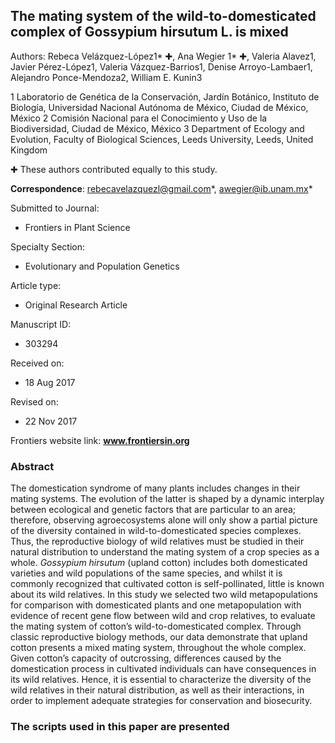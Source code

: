 ## The mating system of the wild-to-domesticated complex of Gossypium hirsutum L. is mixed # 

Authors: Rebeca Velázquez-López1* ✚, Ana Wegier 1* ✚, Valeria Alavez1, Javier Pérez-López1, Valeria Vázquez-Barrios1, Denise Arroyo-Lambaer1, Alejandro Ponce-Mendoza2, William E. Kunin3 

1 Laboratorio de Genética de la Conservación, Jardín Botánico, Instituto de Biología, Universidad Nacional Autónoma de México, Ciudad de México, México
2 Comisión Nacional para el Conocimiento y Uso de la Biodiversidad, Ciudad de México, México
3 Department of Ecology and Evolution, Faculty of Biological Sciences, Leeds University, Leeds, United Kingdom

✚ These authors contributed equally to this study.

 **Correspondence**: rebecavelazquezl@gmail.com*, awegier@ib.unam.mx*

Submitted to Journal:
* Frontiers in Plant Science

Specialty Section:
* Evolutionary and Population Genetics

Article type:
* Original Research Article

Manuscript ID:
* 303294

Received on:
* 18 Aug 2017

Revised on:
* 22 Nov 2017

Frontiers website link:
**www.frontiersin.org**


### Abstract

The domestication syndrome of many plants includes changes in their mating systems. The evolution of the latter is shaped by a dynamic interplay between ecological and genetic factors that are particular to an area; therefore, observing agroecosystems alone will only show a partial picture of the diversity contained in wild-to-domesticated species complexes. Thus, the reproductive biology of wild relatives must be studied in their natural distribution to understand the mating system of a crop species as a whole.
*Gossypium hirsutum* (upland cotton) includes both domesticated varieties and wild populations of the same species, and whilst it is commonly recognized that cultivated cotton is self-pollinated, little is known about its wild relatives. In this study we selected two wild metapopulations for comparison with domesticated plants and one metapopulation with evidence of recent gene flow between wild and crop relatives, to evaluate the mating system of cotton’s wild-to-domesticated complex. Through classic reproductive biology methods, our data demonstrate that upland cotton presents a mixed mating system, throughout the whole complex. Given cotton’s capacity of outcrossing, differences caused by the domestication process in cultivated individuals can have consequences in its wild relatives. Hence, it is essential to characterize the diversity of the wild relatives in their natural distribution, as well as their interactions, in order to implement adequate strategies for conservation and biosecurity.


### The scripts used in this paper are presented
